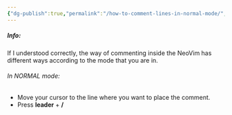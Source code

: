 ```yaml
---
{"dg-publish":true,"permalink":"/how-to-comment-lines-in-normal-mode/","noteIcon":""}
---
```


##### Info:
If I understood correctly, the way of commenting inside the NeoVim has different ways according to the mode that you are in.

###### In NORMAL mode:
- Move your cursor to the line where you want to place the comment.
- Press **leader** + **/** 